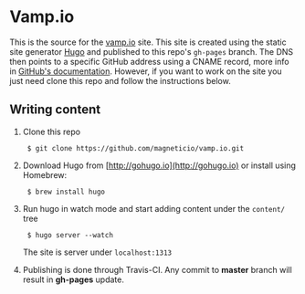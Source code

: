 # Vamp.io

This is the source for the [vamp.io](http://vamp.io) site. This site is created using the static site generator
[Hugo](http://gohugo.io) and published to this repo's `gh-pages` branch. The DNS then points to a specific GitHub 
address using a CNAME record, more info in [GitHub's documentation](https://github.com). However, if you want to work on the site you just need clone this repo and
follow the instructions below.

## Writing content
    
1. Clone this repo
    
        $ git clone https://github.com/magneticio/vamp.io.git
        
2. Download Hugo from [http://gohugo.io](http://gohugo.io) or install using Homebrew:
    
        $ brew install hugo

3. Run hugo in watch mode and start adding content under the `content/` tree

        $ hugo server --watch

    The site is server under `localhost:1313`

4. Publishing is done through Travis-CI. Any commit to **master** branch will result in **gh-pages** update.

 


